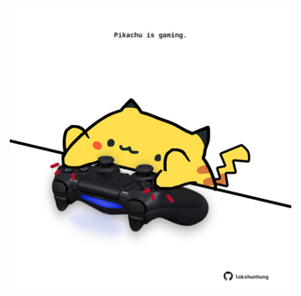 <!-- built at 05/07/2025, 09:00:34 UTC -->
<p align="center">
  <img width="500" height="500" src="./ReadmeImage.svg">
</p>
